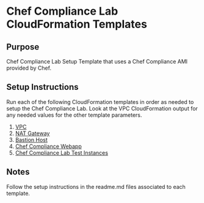 # Chef Compliance Lab CloudFormation Templates

## Purpose
Chef Compliance Lab Setup Template that uses a Chef Compliance AMI provided by Chef.

## Setup Instructions
Run each of the following CloudFormation templates in order as needed to setup the Chef Compliance Lab.
Look at the VPC CloudFormation output for any needed values for the other template parameters.

1. [VPC](https://github.com/stelligent/cloudformation_templates/blob/master/infrastructure/vpc/vpc.template)
2. [NAT Gateway](https://github.com/stelligent/cloudformation_templates/blob/master/infrastructure/nat/natgateway.template)
3. [Bastion Host](https://github.com/stelligent/cloudformation_templates/blob/master/infrastructure/bastion/bastion.template)
4. [Chef Compliance Webapp](https://github.com/stelligent/cloudformation_templates/blob/master/compliance/chef_compliance/chef-compliance-webapp.template)
5. [Chef Compliance Lab Test Instances](https://github.com/stelligent/cloudformation_templates/blob/master/labs/chef_compliance/chef-compliance-lab-test-instances.template)

## Notes

Follow the setup instructions in the readme.md files associated to each template.
